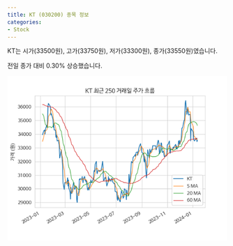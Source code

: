 ```yaml
---
title: KT (030200) 종목 정보
categories:
- Stock
---
```


KT는 시가(33500원), 고가(33750원), 저가(33300원), 종가(33550원)였습니다.

전일 종가 대비 0.30% 상승했습니다.

<!-- more -->

![030200](/assets/stock_images/030200.png)